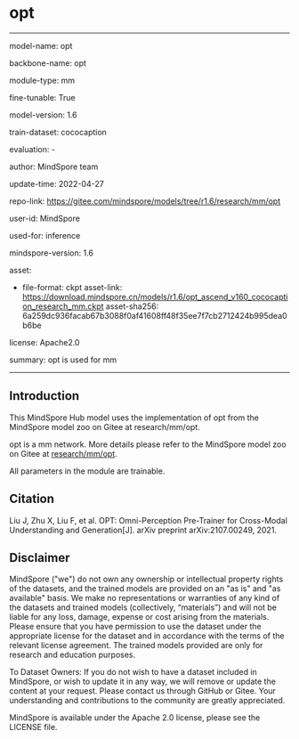 # opt

---

model-name: opt

backbone-name: opt

module-type: mm

fine-tunable: True

model-version: 1.6

train-dataset: cococaption

evaluation: -

author: MindSpore team

update-time: 2022-04-27

repo-link: <https://gitee.com/mindspore/models/tree/r1.6/research/mm/opt>

user-id: MindSpore

used-for: inference

mindspore-version: 1.6

asset:

-
    file-format: ckpt
    asset-link: <https://download.mindspore.cn/models/r1.6/opt_ascend_v160_cococaption_research_mm.ckpt>
    asset-sha256: 6a259dc936facab67b3088f0af41608ff48f35ee7f7cb2712424b995dea0b6be

license: Apache2.0

summary: opt is used for mm

---

## Introduction

This MindSpore Hub model uses the implementation of opt from the MindSpore model zoo on Gitee at research/mm/opt.

opt is a mm network. More details please refer to the MindSpore model zoo on Gitee at [research/mm/opt](https://gitee.com/mindspore/models/blob/r1.6/research/mm/opt/README.md).

All parameters in the module are trainable.

## Citation

Liu J, Zhu X, Liu F, et al. OPT: Omni-Perception Pre-Trainer for Cross-Modal Understanding and Generation[J]. arXiv preprint arXiv:2107.00249, 2021.

## Disclaimer

MindSpore ("we") do not own any ownership or intellectual property rights of the datasets, and the trained models are provided on an "as is" and "as available" basis. We make no representations or warranties of any kind of the datasets and trained models (collectively, “materials”) and will not be liable for any loss, damage, expense or cost arising from the materials. Please ensure that you have permission to use the dataset under the appropriate license for the dataset and in accordance with the terms of the relevant license agreement. The trained models provided are only for research and education purposes.

To Dataset Owners: If you do not wish to have a dataset included in MindSpore, or wish to update it in any way, we will remove or update the content at your request. Please contact us through GitHub or Gitee. Your understanding and contributions to the community are greatly appreciated.

MindSpore is available under the Apache 2.0 license, please see the LICENSE file.
